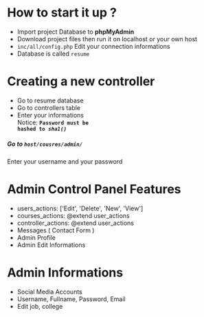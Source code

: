 # How to start it up ?
 <ul>
  <li>Import project Database to <strong>phpMyAdmin</strong></li>
  <li>Download project files then run it on localhost or your own host</li>
  <li><code>inc/all/config.php</code> Edit your connection informations</li>
  <li>Database is called <code>resume</code></li>
 </ul>
 
 # Creating a new controller 
  - Go to resume database
  - Go to controllers table
  - Enter your informations<br>
  Notice: <strong><code>Password must be hashed to <i>sha1()</i></code></strong>

  <h5>Go to <code>host/cousres/admin/</code></h5>
  Enter your username and your password
  
  # Admin Control Panel Features
   - users_actions: ['Edit', 'Delete', 'New', 'View']
   - courses_actions: @extend user_actions
   - controller_actions: @extend user_actions
   - Messages ( Contact Form )
   - Admin Profile
   - Admin Edit Informations
   
  # Admin Informations 
   - Social Media Accounts
   - Username, Fullname, Password, Email
   - Edit job, college
